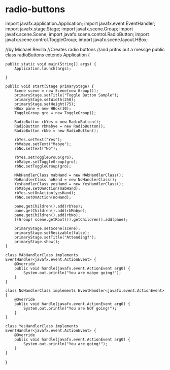 # radio-buttons
import javafx.application.Application;
import javafx.event.EventHandler;
import javafx.stage.Stage;
import javafx.scene.Group;
import javafx.scene.Scene;
import javafx.scene.control.RadioButton;
import javafx.scene.control.ToggleGroup;
import javafx.scene.layout.HBox;

//by Michael Revilla
//Creates radio buttons
//and pritns out a messge 
public class radioButtons extends Application {

	public static void main(String[] args) {
		Application.launch(args);

	}

	public void start(Stage primaryStage) {
		Scene scene = new Scene(new Group());
		primaryStage.setTitle("Toggle Button Sample");
		primaryStage.setWidth(250);
		primaryStage.setHeight(75);
		HBox pane = new HBox(10);
		ToggleGroup gro = new ToggleGroup();

		RadioButton rbYes = new RadioButton();
		RadioButton rbMabye = new RadioButton();
		RadioButton rbNo = new RadioButton();

		rbYes.setText("Yes");
		rbMabye.setText("Mabye");
		rbNo.setText("No");

		rbYes.setToggleGroup(gro);
		rbMabye.setToggleGroup(gro);
		rbNo.setToggleGroup(gro);

		MAbHandlerClass mabHand = new MAbHandlerClass();
		NoHandlerClass noHand = new NoHandlerClass();
		YesHandlerClass yesHand = new YesHandlerClass();
		rbMabye.setOnAction(mabHand);
		rbYes.setOnAction(yesHand);
		rbNo.setOnAction(noHand);

		pane.getChildren().add(rbYes);
		pane.getChildren().add(rbMabye);
		pane.getChildren().add(rbNo);
		((Group) scene.getRoot()).getChildren().add(pane);

		primaryStage.setScene(scene);
		primaryStage.setResizable(false);
		primaryStage.setTitle("Attending?");
		primaryStage.show();
	}

	class MAbHandlerClass implements EventHandler<javafx.event.ActionEvent> {
		@Override
		public void handle(javafx.event.ActionEvent arg0) {
			System.out.println("You are mabye going!");
		}
	}

	class NoHandlerClass implements EventHandler<javafx.event.ActionEvent> {
		@Override
		public void handle(javafx.event.ActionEvent arg0) {
			System.out.println("You are NOT going!");
		}
	}

	class YesHandlerClass implements EventHandler<javafx.event.ActionEvent> {
		@Override
		public void handle(javafx.event.ActionEvent arg0) {
			System.out.println("You are going!");
		}
	}
}
